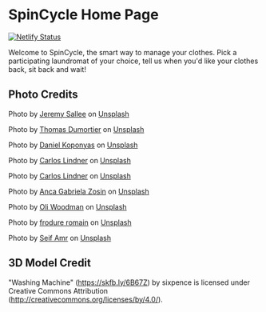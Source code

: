 # SpinCycle Home Page

[![Netlify Status](https://api.netlify.com/api/v1/badges/3e0fccf2-f0c8-4366-9ac1-43e85177810b/deploy-status)](https://app.netlify.com/sites/spin-cycle-test-page/deploys)

Welcome to SpinCycle, the smart way to manage your clothes. Pick a participating laundromat of your choice, tell us when you'd like your clothes back, sit back and wait!

## Photo Credits 

Photo by <a href="https://unsplash.com/ja/@jeremysallee?utm_source=unsplash&utm_medium=referral&utm_content=creditCopyText">Jeremy Sallee</a> on <a href="https://unsplash.com/photos/lgrM1t4rxWQ?utm_source=unsplash&utm_medium=referral&utm_content=creditCopyText">Unsplash</a>

Photo by <a href="https://unsplash.com/@mimoto_photo?utm_source=unsplash&utm_medium=referral&utm_content=creditCopyText">Thomas Dumortier</a> on <a href="https://unsplash.com/photos/Rdh4UcM6Y7E?utm_source=unsplash&utm_medium=referral&utm_content=creditCopyText">Unsplash</a>

Photo by <a href="https://unsplash.com/@kopidanny?utm_source=unsplash&utm_medium=referral&utm_content=creditCopyText">Daniel Koponyas</a> on <a href="https://unsplash.com/photos/RMyaPlb_-fA?utm_source=unsplash&utm_medium=referral&utm_content=creditCopyText">Unsplash</a>

Photo by <a href="https://unsplash.com/@realbench?utm_source=unsplash&utm_medium=referral&utm_content=creditCopyText">Carlos Lindner</a> on <a href="https://unsplash.com/photos/LRvIzgFu438?utm_source=unsplash&utm_medium=referral&utm_content=creditCopyText">Unsplash</a>

Photo by <a href="https://unsplash.com/@realbench?utm_source=unsplash&utm_medium=referral&utm_content=creditCopyText">Carlos Lindner</a> on <a href="https://unsplash.com/photos/t48rm7Uvufw?utm_source=unsplash&utm_medium=referral&utm_content=creditCopyText">Unsplash</a>

Photo by <a href="https://unsplash.com/@agzed?utm_source=unsplash&utm_medium=referral&utm_content=creditCopyText">Anca Gabriela Zosin</a> on <a href="https://unsplash.com/photos/ZFEpdjFbqAQ?utm_source=unsplash&utm_medium=referral&utm_content=creditCopyText">Unsplash</a>

Photo by <a href="https://unsplash.com/@braintax?utm_source=unsplash&utm_medium=referral&utm_content=creditCopyText">Oli Woodman</a> on <a href="https://unsplash.com/photos/WXInFUqx_ng?utm_source=unsplash&utm_medium=referral&utm_content=creditCopyText">Unsplash</a>

Photo by <a href="https://unsplash.com/@romainfrodure?utm_source=unsplash&utm_medium=referral&utm_content=creditCopyText">frodure romain</a> on <a href="https://unsplash.com/photos/ZOeIlR9hifs?utm_source=unsplash&utm_medium=referral&utm_content=creditCopyText">Unsplash</a>

Photo by <a href="https://unsplash.com/@seifamro?utm_source=unsplash&utm_medium=referral&utm_content=creditCopyText">Seif Amr</a> on <a href="https://unsplash.com/photos/CfrXi-9Jy7k?utm_source=unsplash&utm_medium=referral&utm_content=creditCopyText">Unsplash</a>
  
  
## 3D Model Credit

"Washing Machine" (https://skfb.ly/6B67Z) by sixpence is licensed under Creative Commons Attribution (http://creativecommons.org/licenses/by/4.0/).
